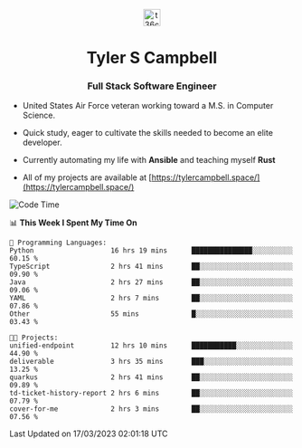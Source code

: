 <p align="center">
<a href="https://www.linkedin.com/in/t36campbell" target="blank"><img align="center" src="https://ik.imagekit.io/t36campbell/Portfolio/linkedin.png.original_m8bbGgPh6.png" alt="t36campbell" height="30" width="30" /></a>
</p>
<h1 align="center">Tyler S Campbell</h1>
<h3 align="center">Full Stack Software Engineer</h3>

* United States Air Force veteran working toward a M.S. in Computer Science.

* Quick study, eager to cultivate the skills needed to become an elite developer.

* Currently automating my life with **Ansible** and teaching myself **Rust**

* All of my projects are available at [https://tylercampbell.space/](https://tylercampbell.space/)

<!--START_SECTION:waka-->
![Code Time](http://img.shields.io/badge/Code%20Time-2%2C281%20hrs%2033%20mins-blue)

📊 **This Week I Spent My Time On** 

```text
💬 Programming Languages: 
Python                   16 hrs 19 mins      ███████████████░░░░░░░░░░   60.15 % 
TypeScript               2 hrs 41 mins       ██░░░░░░░░░░░░░░░░░░░░░░░   09.90 % 
Java                     2 hrs 27 mins       ██░░░░░░░░░░░░░░░░░░░░░░░   09.06 % 
YAML                     2 hrs 7 mins        ██░░░░░░░░░░░░░░░░░░░░░░░   07.86 % 
Other                    55 mins             █░░░░░░░░░░░░░░░░░░░░░░░░   03.43 % 

🐱‍💻 Projects: 
unified-endpoint         12 hrs 10 mins      ███████████░░░░░░░░░░░░░░   44.90 % 
deliverable              3 hrs 35 mins       ███░░░░░░░░░░░░░░░░░░░░░░   13.25 % 
quarkus                  2 hrs 41 mins       ██░░░░░░░░░░░░░░░░░░░░░░░   09.89 % 
td-ticket-history-report 2 hrs 6 mins        ██░░░░░░░░░░░░░░░░░░░░░░░   07.79 % 
cover-for-me             2 hrs 3 mins        ██░░░░░░░░░░░░░░░░░░░░░░░   07.56 % 
```


 Last Updated on 17/03/2023 02:01:18 UTC
<!--END_SECTION:waka-->
